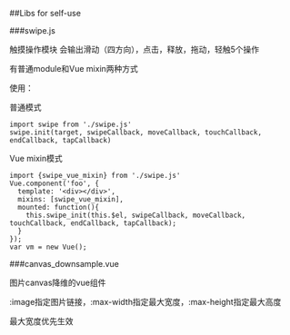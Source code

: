 ##Libs for self-use

###swipe.js

触摸操作模块
会输出滑动（四方向），点击，释放，拖动，轻触5个操作

有普通module和Vue mixin两种方式

使用：

普通模式

```
import swipe from './swipe.js'
swipe.init(target, swipeCallback, moveCallback, touchCallback, endCallback, tapCallback)
```

Vue mixin模式

```
import {swipe_vue_mixin} from './swipe.js'
Vue.component('foo', {
  template: '<div></div>',
  mixins: [swipe_vue_mixin],
  mounted: function(){
    this.swipe_init(this.$el, swipeCallback, moveCallback, touchCallback, endCallback, tapCallback);
  }
});
var vm = new Vue();
```

###canvas_downsample.vue

图片canvas降维的vue组件

:image指定图片链接，:max-width指定最大宽度，:max-height指定最大高度

最大宽度优先生效
